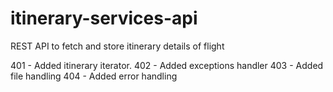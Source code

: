 # itinerary-services-api
REST API to fetch and store itinerary details of flight 

401 - Added itinerary iterator.
402 - Added exceptions handler
403 - Added file handling
404 - Added error handling